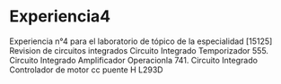 # Experiencia4
Experiencia n°4 para el laboratorio de tópico de la especialidad [15125]
Revision de circuitos integrados
Circuito Integrado Temporizador 555.
Circuito Integrado Amplificador Operacionla 741.
Circuito Integrado Controlador de motor cc puente H L293D

